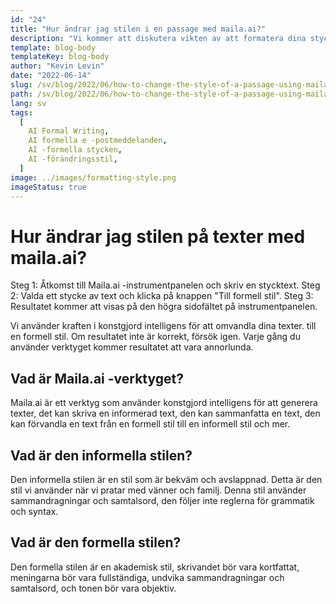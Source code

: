 ```yaml
---
id: "24"
title: "Hur ändrar jag stilen i en passage med maila.ai?"
description: "Vi kommer att diskutera vikten av att formatera dina stycken i en formell stil.  Maila.ai är en plattform som gör att du enkelt kan skriva och skicka e -postmeddelanden i en formell stil."
template: blog-body
templateKey: blog-body
author: "Kevin Levin"
date: "2022-06-14"
slug: /sv/blog/2022/06/how-to-change-the-style-of-a-passage-using-maila-ai
path: /sv/blog/2022/06/how-to-change-the-style-of-a-passage-using-maila-ai
lang: sv
tags:
  [
    AI Formal Writing,
    AI formella e -postmeddelanden,
    AI -formella stycken,
    AI -förändringsstil,
  ]
image: ../images/formatting-style.png
imageStatus: true
---
```


# Hur ändrar jag stilen på texter med maila.ai?

Steg 1: Åtkomst till Maila.ai -instrumentpanelen och skriv en stycktext.
Steg 2: Valda ett stycke av text och klicka på knappen "Till formell stil".
Steg 3: Resultatet kommer att visas på den högra sidofältet på instrumentpanelen.

Vi använder kraften i konstgjord intelligens för att omvandla dina texter. till en formell stil. Om resultatet inte är korrekt, försök igen. Varje gång du använder verktyget kommer resultatet att vara annorlunda.

## Vad är Maila.ai -verktyget?

Maila.ai är ett verktyg som använder konstgjord intelligens för att generera texter, det kan skriva en informerad text, den kan sammanfatta en text, den kan förvandla en text från en formell stil till en informell stil och mer.

## Vad är den informella stilen?

Den informella stilen är en stil som är bekväm och avslappnad. Detta är den stil vi använder när vi pratar med vänner och familj. Denna stil använder sammandragningar och samtalsord, den följer inte reglerna för grammatik och syntax.

## Vad är den formella stilen?

Den formella stilen är en akademisk stil, skrivandet bör vara kortfattat, meningarna bör vara fullständiga, undvika sammandragningar och samtalsord, och tonen bör vara objektiv.
